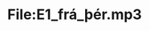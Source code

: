 ---
title: File:E1_frá_þér.mp3
recording of: frá þér
reading speed: slow
speaker: E
license: CC0
---